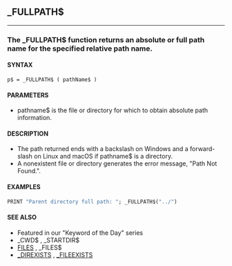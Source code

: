 ## _FULLPATH$
---

### The _FULLPATH$ function returns an absolute or full path name for the specified relative path name.

#### SYNTAX

`p$ = _FULLPATH$ ( pathName$ )`

#### PARAMETERS
* pathname$ is the file or directory for which to obtain absolute path information.


#### DESCRIPTION
* The path returned ends with a backslash on Windows and a forward-slash on Linux and macOS if pathname$ is a directory.
* A nonexistent file or directory generates the error message, "Path Not Found.".


#### EXAMPLES
```vb
PRINT "Parent directory full path: "; _FULLPATH$("../")
```
  


#### SEE ALSO
* Featured in our "Keyword of the Day" series
* _CWD$ , _STARTDIR$
* [FILES](./FILES.md) , _FILES$
* [_DIREXISTS](./_DIREXISTS.md) , [_FILEEXISTS](./_FILEEXISTS.md)
